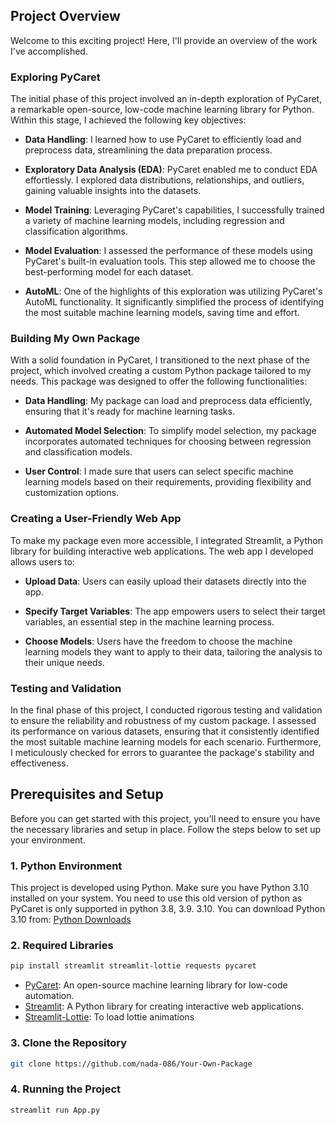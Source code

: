 ## Project Overview

Welcome to this exciting project! Here, I'll provide an overview of the work I've accomplished.

### Exploring PyCaret

The initial phase of this project involved an in-depth exploration of PyCaret, a remarkable open-source, low-code machine learning library for Python. Within this stage, I achieved the following key objectives:

- **Data Handling**: I learned how to use PyCaret to efficiently load and preprocess data, streamlining the data preparation process.

- **Exploratory Data Analysis (EDA)**: PyCaret enabled me to conduct EDA effortlessly. I explored data distributions, relationships, and outliers, gaining valuable insights into the datasets.

- **Model Training**: Leveraging PyCaret's capabilities, I successfully trained a variety of machine learning models, including regression and classification algorithms.

- **Model Evaluation**: I assessed the performance of these models using PyCaret's built-in evaluation tools. This step allowed me to choose the best-performing model for each dataset.

- **AutoML**: One of the highlights of this exploration was utilizing PyCaret's AutoML functionality. It significantly simplified the process of identifying the most suitable machine learning models, saving time and effort.

### Building My Own Package

With a solid foundation in PyCaret, I transitioned to the next phase of the project, which involved creating a custom Python package tailored to my needs. This package was designed to offer the following functionalities:

- **Data Handling**: My package can load and preprocess data efficiently, ensuring that it's ready for machine learning tasks.

- **Automated Model Selection**: To simplify model selection, my package incorporates automated techniques for choosing between regression and classification models.

- **User Control**: I made sure that users can select specific machine learning models based on their requirements, providing flexibility and customization options.

### Creating a User-Friendly Web App

To make my package even more accessible, I integrated Streamlit, a Python library for building interactive web applications. The web app I developed allows users to:

- **Upload Data**: Users can easily upload their datasets directly into the app.

- **Specify Target Variables**: The app empowers users to select their target variables, an essential step in the machine learning process.

- **Choose Models**: Users have the freedom to choose the machine learning models they want to apply to their data, tailoring the analysis to their unique needs.

### Testing and Validation

In the final phase of this project, I conducted rigorous testing and validation to ensure the reliability and robustness of my custom package. I assessed its performance on various datasets, ensuring that it consistently identified the most suitable machine learning models for each scenario. Furthermore, I meticulously checked for errors to guarantee the package's stability and effectiveness.


## Prerequisites and Setup

Before you can get started with this project, you'll need to ensure you have the necessary libraries and setup in place. Follow the steps below to set up your environment.

### 1. Python Environment

This project is developed using Python. Make sure you have Python 3.10 installed on your system. You need to use this old version of python as PyCaret is only supported in python 3.8, 3.9. 3.10. You can download Python 3.10 from: [Python Downloads](https://www.python.org/downloads/release/python-3100/)

### 2. Required Libraries

```bash
pip install streamlit streamlit-lottie requests pycaret
```

- [PyCaret](https://pycaret.org/): An open-source machine learning library for low-code automation.
- [Streamlit](https://streamlit.io/): A Python library for creating interactive web applications.
- [Streamlit-Lottie](https://pypi.org/project/streamlit-lottie/): To load lottie animations

### 3. Clone the Repository

```bash
git clone https://github.com/nada-086/Your-Own-Package
```

### 4. Running the Project

```bash
streamlit run App.py
```
